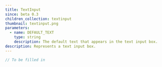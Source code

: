 ```yaml
---
title: TextInput
since: beta 0.3
children_collection: textinput
thumbnail: textinput.png
parameters:
  - name: DEFAULT_TEXT
    type: string
    description: The default text that appears in the text input box.
description: Represents a text input box.
---
```


```javascript
// To be filled in
```


